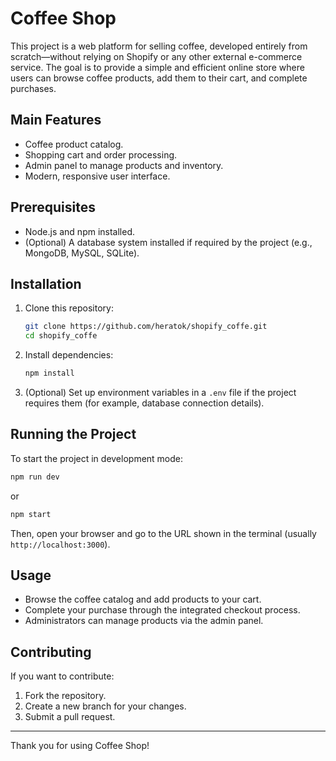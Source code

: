 # Coffee Shop

This project is a web platform for selling coffee, developed entirely from scratch—without relying on Shopify or any other external e-commerce service. The goal is to provide a simple and efficient online store where users can browse coffee products, add them to their cart, and complete purchases.

## Main Features

- Coffee product catalog.
- Shopping cart and order processing.
- Admin panel to manage products and inventory.
- Modern, responsive user interface.

## Prerequisites

- Node.js and npm installed.
- (Optional) A database system installed if required by the project (e.g., MongoDB, MySQL, SQLite).

## Installation

1. Clone this repository:
    ```sh
    git clone https://github.com/heratok/shopify_coffe.git
    cd shopify_coffe
    ```
2. Install dependencies:
    ```sh
    npm install
    ```
3. (Optional) Set up environment variables in a `.env` file if the project requires them (for example, database connection details).

## Running the Project

To start the project in development mode:

```sh
npm run dev
```
or

```sh
npm start
```

Then, open your browser and go to the URL shown in the terminal (usually `http://localhost:3000`).

## Usage

- Browse the coffee catalog and add products to your cart.
- Complete your purchase through the integrated checkout process.
- Administrators can manage products via the admin panel.

## Contributing

If you want to contribute:
1. Fork the repository.
2. Create a new branch for your changes.
3. Submit a pull request.

---

Thank you for using Coffee Shop!
